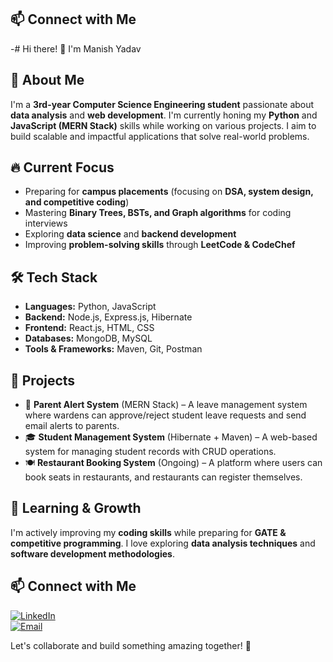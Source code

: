 

## 📫 Connect with Me  
-# Hi there! 👋 I'm Manish Yadav  

## 🚀 About Me  
I'm a **3rd-year Computer Science Engineering student** passionate about **data analysis** and **web development**. I'm currently honing my **Python** and **JavaScript (MERN Stack)** skills while working on various projects. I aim to build scalable and impactful applications that solve real-world problems.  

## 🔥 Current Focus  
- Preparing for **campus placements** (focusing on **DSA, system design, and competitive coding**)  
- Mastering **Binary Trees, BSTs, and Graph algorithms** for coding interviews  
- Exploring **data science** and **backend development**  
- Improving **problem-solving skills** through **LeetCode & CodeChef**  

## 🛠️ Tech Stack  
- **Languages:** Python, JavaScript  
- **Backend:** Node.js, Express.js, Hibernate  
- **Frontend:** React.js, HTML, CSS  
- **Databases:** MongoDB, MySQL  
- **Tools & Frameworks:** Maven, Git, Postman  

## 📌 Projects  
- 🚀 **Parent Alert System** (MERN Stack) – A leave management system where wardens can approve/reject student leave requests and send email alerts to parents.  
- 🎓 **Student Management System** (Hibernate + Maven) – A web-based system for managing student records with CRUD operations.  
- 🍽️ **Restaurant Booking System** (Ongoing) – A platform where users can book seats in restaurants, and restaurants can register themselves.  

## 📖 Learning & Growth  
I'm actively improving my **coding skills** while preparing for **GATE & competitive programming**. I love exploring **data analysis techniques** and **software development methodologies**.  

## 📫 Connect with Me  
[![LinkedIn](https://img.shields.io/badge/-LinkedIn-blue?style=flat&logo=Linkedin&logoColor=white)](https://www.linkedin.com/in/manishyadav1391/)  
[![Email](https://img.shields.io/badge/Gmail-D14836?style=flat&logo=gmail&logoColor=white)](mailto:manishyadav940833@gmail.com) 

Let's collaborate and build something amazing together! 🚀  
